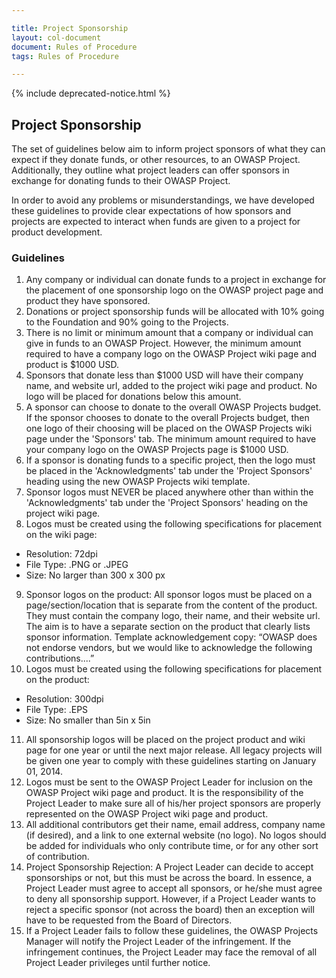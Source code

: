 ```yaml
---

title: Project Sponsorship
layout: col-document
document: Rules of Procedure
tags: Rules of Procedure

---
```


{% include deprecated-notice.html %}

## Project Sponsorship

The set of guidelines below aim to inform project sponsors of what they can expect if they donate funds, or other resources, to an OWASP Project. Additionally, they outline what project leaders can offer sponsors in exchange for donating funds to their OWASP Project.

In order to avoid any problems or misunderstandings, we have developed these guidelines to provide clear expectations of how sponsors and projects are expected to interact when funds are given to a project for product development.

### Guidelines

1. Any company or individual can donate funds to a project in exchange for the placement of one sponsorship logo on the OWASP project page and product they have sponsored.
2. Donations or project sponsorship funds will be allocated with 10% going to the Foundation and 90% going to the Projects.
3. There is no limit or minimum amount that a company or individual can give in funds to an OWASP Project. However, the minimum amount required to have a company logo on the OWASP Project wiki page and product is $1000 USD.
4. Sponsors that donate less than $1000 USD will have their company name, and website url, added to the project wiki page and product. No logo will be placed for donations below this amount.
5. A sponsor can choose to donate to the overall OWASP Projects budget. If the sponsor chooses to donate to the overall Projects budget, then one logo of their choosing will be placed on the OWASP Projects wiki page under the 'Sponsors' tab. The minimum amount required to have your company logo on the OWASP Projects page is $1000 USD.
6. If a sponsor is donating funds to a specific project, then the logo must be placed in the 'Acknowledgments' tab under the 'Project Sponsors' heading using the new OWASP Projects wiki template.
7. Sponsor logos must NEVER be placed anywhere other than within the 'Acknowledgments' tab under the 'Project Sponsors' heading on the project wiki page.
8. Logos must be created using the following specifications for placement on the wiki page:
- Resolution: 72dpi
- File Type: .PNG or .JPEG
- Size: No larger than 300 x 300 px
9. Sponsor logos on the product: All sponsor logos must be placed on a page/section/location that is separate from the content of the product. They must contain the company logo, their name, and their website url. The aim is to have a separate section on the product that clearly lists sponsor information. Template acknowledgement copy: “OWASP does not endorse vendors, but we would like to acknowledge the following contributions....”
10. Logos must be created using the following specifications for placement on the product:
- Resolution: 300dpi
- File Type: .EPS
- Size: No smaller than 5in x 5in
11. All sponsorship logos will be placed on the project product and wiki page for one year or until the next major release. All legacy projects will be given one year to comply with these guidelines starting on January 01, 2014.
12. Logos must be sent to the OWASP Project Leader for inclusion on the OWASP Project wiki page and product. It is the responsibility of the Project Leader to make sure all of his/her project sponsors are properly represented on the OWASP Project wiki page and product.
13. All additional contributors get their name, email address, company name (if desired), and a link to one external website (no logo). No logos should be added for individuals who only contribute time, or for any other sort of contribution.
14. Project Sponsorship Rejection: A Project Leader can decide to accept sponsorships or not, but this must be across the board. In essence, a Project Leader must agree to accept all sponsors, or he/she must agree to deny all sponsorship support. However, if a Project Leader wants to reject a specific sponsor (not across the board) then an exception will have to be requested from the Board of Directors.
15. If a Project Leader fails to follow these guidelines, the OWASP Projects Manager will notify the Project Leader of the infringement. If the infringement continues, the Project Leader may face the removal of all Project Leader privileges until further notice.
